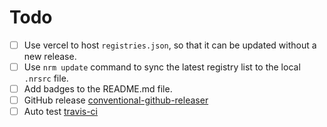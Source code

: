 # Todo

- [ ] Use vercel to host `registries.json`, so that it can be updated without a new release.
- [ ] Use `nrm update` command to sync the latest registry list to the local `.nrsrc` file.
- [ ] Add badges to the README.md file.
- [ ] GitHub release [conventional-github-releaser](https://github.com/conventional-changelog/releaser-tools)
- [ ] Auto test [travis-ci](https://travis-ci.org/)
